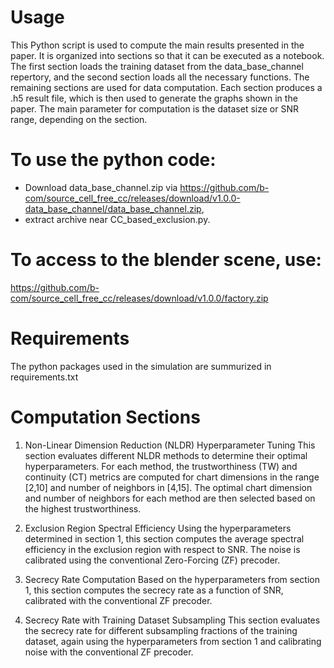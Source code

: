 # Usage

This Python script is used to compute the main results presented in the paper. It is organized into sections so that it can be executed as a notebook. The first section loads the training dataset from the data_base_channel repertory, and the second section loads all the necessary functions. The remaining sections are used for data computation. Each section produces a .h5 result file, which is then used to generate the graphs shown in the paper. The main parameter for computation is the dataset size or SNR range, depending on the section.

# To use the python code:

- Download data_base_channel.zip via https://github.com/b-com/source_cell_free_cc/releases/download/v1.0.0-data_base_channel/data_base_channel.zip,
- extract archive near CC_based_exclusion.py.

# To access to the blender scene, use: 
https://github.com/b-com/source_cell_free_cc/releases/download/v1.0.0/factory.zip


# Requirements

The python packages used in the simulation are summurized in requirements.txt

# Computation Sections

1. Non-Linear Dimension Reduction (NLDR) Hyperparameter Tuning
This section evaluates different NLDR methods to determine their optimal hyperparameters. For each method, the trustworthiness (TW) and continuity (CT) metrics are computed for chart dimensions in the range [2,10] and number of neighbors in [4,15]. The optimal chart dimension and number of neighbors for each method are then selected based on the highest trustworthiness.

2. Exclusion Region Spectral Efficiency
Using the hyperparameters determined in section 1, this section computes the average spectral efficiency in the exclusion region with respect to SNR. The noise is calibrated using the conventional Zero-Forcing (ZF) precoder.

3. Secrecy Rate Computation
Based on the hyperparameters from section 1, this section computes the secrecy rate as a function of SNR, calibrated with the conventional ZF precoder.

4. Secrecy Rate with Training Dataset Subsampling
This section evaluates the secrecy rate for different subsampling fractions of the training dataset, again using the hyperparameters from section 1 and calibrating noise with the conventional ZF precoder.



